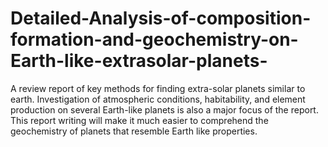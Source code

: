 # Detailed-Analysis-of-composition-formation-and-geochemistry-on-Earth-like-extrasolar-planets-
A review report  of key methods for finding extra-solar planets similar to earth.
Investigation of atmospheric conditions, habitability, and element production on several Earth-like planets is also a major focus of the report.
This report writing will make it much easier to comprehend the geochemistry of planets that resemble Earth like properties.
